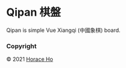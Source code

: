 # Qipan 棋盤

Qipan is simple Vue Xiangqi (中國象棋) board.

### Copyright

&copy; 2021 [Horace Ho](https://horaceho.com)
